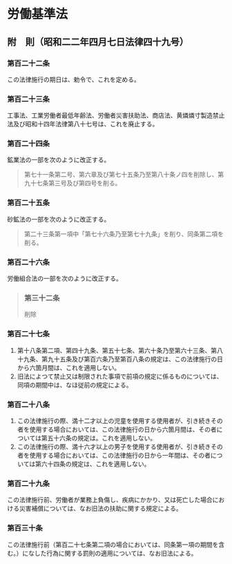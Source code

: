 # 労働基準法

## 附　則（昭和二二年四月七日法律四十九号）

### 第百二十二条

この法律施行の期日は、勅令で、これを定める。

### 第百二十三条

工事法、工業労働者最低年齢法、労働者災害扶助法、商店法、黄燐燐寸製造禁止法及び昭和十四年法律第八十七号は、これを廃止する。

### 第百二十四条

鉱業法の一部を次のように改正する。

> 第七十一条第二号、第六章及び第七十五条乃至第八十条ノ四を削除し、第九十七条第三号及び第四号を削る。

### 第百二十五条

砂鉱法の一部を次のように改正する。

> 第二十三条第一項中「第七十六条乃至第七十九条」を削り、同条第二項を削る。

### 第百二十六条

労働組合法の一部を次のように改正する。

> ### 第三十二条
>
> 削除

### 第百二十七条

1. 第十八条第二項、第四十九条、第五十七条、第六十条乃至第六十三条、第八十九条、第九十五条及び第百六条乃至第百八条の規定は、この法律施行の日から六箇月間は、これを適用しない。
2. 旧法によつて禁止又は制限された事項で前項の規定に係るものについては、同項の期間中は、なほ従前の規定による。

### 第百二十八条

1. この法律施行の際、満十二才以上の児童を使用する使用者が、引き続きその者を使用する場合においては、この法律施行の日から六箇月間は、その者については第五十六条の規定は。これを適用しない。
2. この法律施行の際、満十六才以上の男子を使用する使用者が、引き続きその者を使用する場合においては、この法律施行の日から一年間は、その者については第六十四条の規定は、これを適用しない。

### 第百二十九条

この法律施行前、労働者が業務上負傷し、疾病にかかり、又は死亡した場合における災害補償については、なお旧法の扶助に関する規定による。

### 第百三十条

この法律施行前（第百二十七条第二項の場合においては、同条第一項の期間を含む。）になした行為に関する罰則の適用については、なお旧法による。
